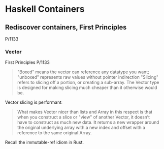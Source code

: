 # Haskell Containers

## Rediscover containers, First Principles

P/1133

### Vector

First Principles P/1133

> "Boxed" means the vector can reference any datatype you want;
> "unboxed" represents raw values without pointer indirection
> "Slicing" refers to slicing off a portion, or creating a sub-array.
> The Vector type is designed for making slicing much cheaper than it otherwise would be.

Vector slicing is performant:

> What makes Vector nicer than lists and Array in this respect is that
> when you construct a slice or "view" of another Vector, it doesn’t
> have to construct as much new data.
> It returns a new wrapper around the original underlying array with a
> new index and offset with a reference to the same original Array.

Recall the immutable-ref idiom in Rust.
